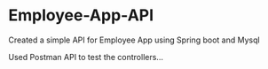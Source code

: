 # Employee-App-API
Created a simple API for Employee App using Spring boot and Mysql

Used Postman API to test the controllers...
